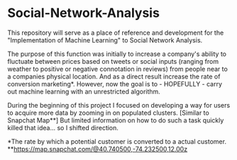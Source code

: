 # Social-Network-Analysis

This repository will serve as a place of reference and development for the "Implementation of Machine Learning" to Social Network Analysis.

The purpose of this function was initially to increase a company's ability to fluctuate between prices based on tweets or social inputs (ranging from weather to positive or negative connotation in reviews) from people near to a companies physical location. And as a direct result increase the rate of conversion marketing*. However, now the goal is to - HOPEFULLY - carry out machine learning with an unrestricted algorithm.



During the beginning of this project I focused on developing a way for users to acquire more data by zooming in on populated clusters. [Similar to Snapchat Map**] But limited information on how to do such a task quickly killed that idea... so I shifted direction. 

*The rate by which a potential customer is converted to a actual customer.
**https://map.snapchat.com/@40.740500,-74.232500,12.00z 
